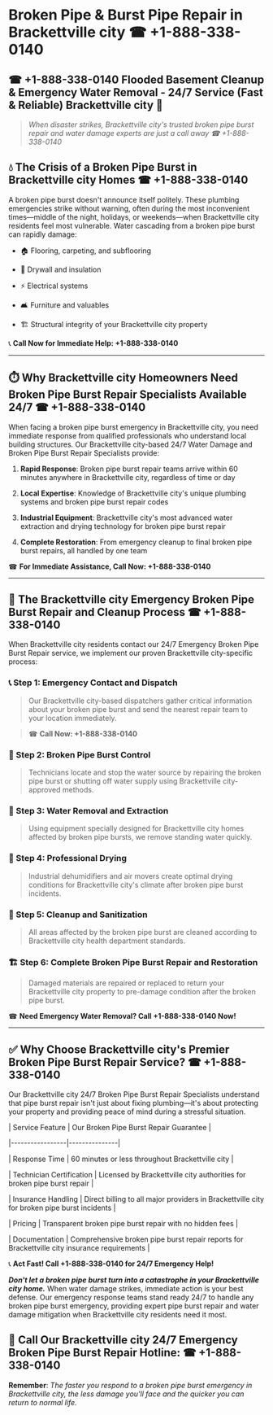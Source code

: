 # Broken Pipe & Burst Pipe Repair in Brackettville city ☎ +1-888-338-0140  
## ☎ +1-888-338-0140 Flooded Basement Cleanup & Emergency Water Removal - 24/7 Service (Fast & Reliable) Brackettville city 🚨  

> *When disaster strikes, Brackettville city's trusted broken pipe burst repair and water damage experts are just a call away ☎ +1-888-338-0140*  

## 💧 The Crisis of a Broken Pipe Burst in Brackettville city Homes ☎ +1-888-338-0140  

A broken pipe burst doesn't announce itself politely. These plumbing emergencies strike without warning, often during the most inconvenient times—middle of the night, holidays, or weekends—when Brackettville city residents feel most vulnerable. Water cascading from a broken pipe burst can rapidly damage:  

* 🏠 Flooring, carpeting, and subflooring  
* 🧱 Drywall and insulation  
* ⚡ Electrical systems  
* 🛋️ Furniture and valuables  
* 🏗️ Structural integrity of your Brackettville city property  

📞 **Call Now for Immediate Help: +1-888-338-0140**  

---  

## ⏱️ Why Brackettville city Homeowners Need Broken Pipe Burst Repair Specialists Available 24/7 ☎ +1-888-338-0140  

When facing a broken pipe burst emergency in Brackettville city, you need immediate response from qualified professionals who understand local building structures. Our Brackettville city-based 24/7 Water Damage and Broken Pipe Burst Repair Specialists provide:  

1. **Rapid Response**: Broken pipe burst repair teams arrive within 60 minutes anywhere in Brackettville city, regardless of time or day  
2. **Local Expertise**: Knowledge of Brackettville city's unique plumbing systems and broken pipe burst repair codes  
3. **Industrial Equipment**: Brackettville city's most advanced water extraction and drying technology for broken pipe burst repair  
4. **Complete Restoration**: From emergency cleanup to final broken pipe burst repairs, all handled by one team  

☎ **For Immediate Assistance, Call Now: +1-888-338-0140**  

---  

## 🔧 The Brackettville city Emergency Broken Pipe Burst Repair and Cleanup Process ☎ +1-888-338-0140  

When Brackettville city residents contact our 24/7 Emergency Broken Pipe Burst Repair service, we implement our proven Brackettville city-specific process:  

### 📞 Step 1: Emergency Contact and Dispatch  
> Our Brackettville city-based dispatchers gather critical information about your broken pipe burst and send the nearest repair team to your location immediately.  
> ☎ **Call Now: +1-888-338-0140**  

### 🚿 Step 2: Broken Pipe Burst Control  
> Technicians locate and stop the water source by repairing the broken pipe burst or shutting off water supply using Brackettville city-approved methods.  

### 🌊 Step 3: Water Removal and Extraction  
> Using equipment specially designed for Brackettville city homes affected by broken pipe bursts, we remove standing water quickly.  

### 💨 Step 4: Professional Drying  
> Industrial dehumidifiers and air movers create optimal drying conditions for Brackettville city's climate after broken pipe burst incidents.  

### 🧼 Step 5: Cleanup and Sanitization  
> All areas affected by the broken pipe burst are cleaned according to Brackettville city health department standards.  

### 🏗️ Step 6: Complete Broken Pipe Burst Repair and Restoration  
> Damaged materials are repaired or replaced to return your Brackettville city property to pre-damage condition after the broken pipe burst.  

☎ **Need Emergency Water Removal? Call +1-888-338-0140 Now!**  

---  

## ✅ Why Choose Brackettville city's Premier Broken Pipe Burst Repair Service? ☎ +1-888-338-0140  

Our Brackettville city 24/7 Broken Pipe Burst Repair Specialists understand that pipe burst repair isn't just about fixing plumbing—it's about protecting your property and providing peace of mind during a stressful situation.  

| Service Feature | Our Broken Pipe Burst Repair Guarantee |  
|-----------------|---------------|  
| Response Time | 60 minutes or less throughout Brackettville city |  
| Technician Certification | Licensed by Brackettville city authorities for broken pipe burst repair |  
| Insurance Handling | Direct billing to all major providers in Brackettville city for broken pipe burst incidents |  
| Pricing | Transparent broken pipe burst repair with no hidden fees |  
| Documentation | Comprehensive broken pipe burst repair reports for Brackettville city insurance requirements |  

📞 **Act Fast! Call +1-888-338-0140 for 24/7 Emergency Help!**  

***Don't let a broken pipe burst turn into a catastrophe in your Brackettville city home.*** When water damage strikes, immediate action is your best defense. Our emergency response teams stand ready 24/7 to handle any broken pipe burst emergency, providing expert pipe burst repair and water damage mitigation when Brackettville city residents need it most.  

## 📱 Call Our Brackettville city 24/7 Emergency Broken Pipe Burst Repair Hotline: ☎ +1-888-338-0140  

**Remember**: *The faster you respond to a broken pipe burst emergency in Brackettville city, the less damage you'll face and the quicker you can return to normal life.*